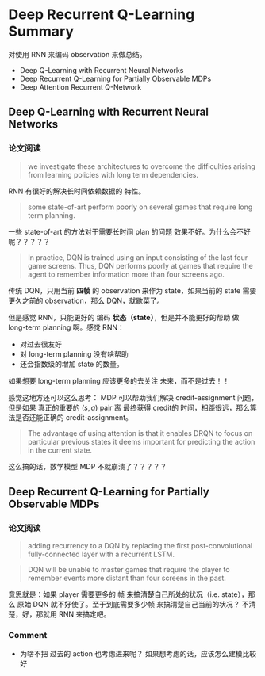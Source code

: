 # Deep Recurrent Q-Learning Summary

对使用  RNN 来编码 observation 来做总结。

* Deep Q-Learning with Recurrent Neural Networks
* Deep Recurrent Q-Learning for Partially Observable MDPs
* Deep Attention Recurrent Q-Network



## Deep Q-Learning with Recurrent Neural Networks



### 论文阅读

> we investigate these architectures to overcome the difficulties arising from learning policies with long term dependencies.

RNN 有很好的解决长时间依赖数据的 特性。



> some state-of-art perform poorly on several games that require long term planning. 

一些 state-of-art 的方法对于需要长时间 plan 的问题 效果不好。为什么会不好呢？？？？？



> In practice, DQN is trained using an input consisting of the last four game screens. Thus, DQN performs poorly at games that require the agent to remember information more than four screens ago.

传统 DQN，只用当前 **四帧** 的 observation 来作为 state，如果当前的 state 需要更久之前的 observation，那么 DQN，就歇菜了。

但是感觉 RNN，只能更好的 编码 **状态（state）**，但是并不能更好的帮助 做 long-term planning 啊。感觉 RNN：

* 对过去很友好
* 对 long-term planning 没有啥帮助
* 还会指数级的增加 state 的数量。

如果想要 long-term planning 应该更多的去关注 未来，而不是过去！！

感觉这地方还可以这么思考： MDP 可以帮助我们解决 credit-assignment 问题，但是如果 真正的重要的 $(s,a)$ pair 离 最终获得 credit的 时间，相距很远，那么算法是否还能正确的 credit-assignment。



> The advantage of using attention is that it enables DRQN to focus on particular previous
> states it deems important for predicting the action in the current state.

这么搞的话，数学模型 MDP 不就崩溃了？？？？？



## Deep Recurrent Q-Learning for Partially Observable MDPs

### 论文阅读

> adding recurrency to a DQN by replacing the first post-convolutional fully-connected layer with a recurrent LSTM.



> DQN will be unable to master games that require the player to remember events more distant than four screens in the past.

意思就是：如果 player 需要更多的 帧 来搞清楚自己所处的状况（i.e. state），那么 原始 DQN 就不好使了。至于到底需要多少帧 来搞清楚自己当前的状况？ 不清楚，好，那就用 RNN 来搞定吧。









### Comment

* 为啥不把 过去的 action 也考虑进来呢？ 如果想考虑的话，应该怎么建模比较好

